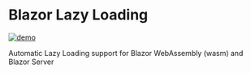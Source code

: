 # Blazor Lazy Loading

[![demo](https://img.shields.io/badge/demo-click%20here-blue)](https://isc30.github.io/blazor-lazy-loading/)

Automatic Lazy Loading support for Blazor WebAssembly (wasm) and Blazor Server
